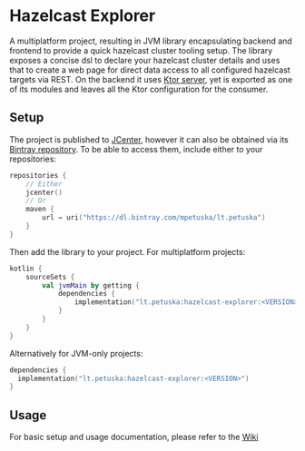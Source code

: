 # Hazelcast Explorer

A multiplatform project, resulting in JVM library encapsulating backend and frontend to provide a quick hazelcast cluster tooling setup.
The library exposes a concise dsl to declare your hazelcast cluster details and uses that to create a web page for direct data access to 
all configured hazelcast targets via REST. On the backend it uses [Ktor server](https://ktor.io/servers), 
yet is exported as one of its modules and leaves all the Ktor configuration for the consumer.

## Setup
The project is published to [JCenter](https://bintray.com/bintray/jcenter), however it can also be obtained via its [Bintray repository](https://bintray.com/mpetuska/lt.petuska/hazelcast-explorer).
To be able to access them, include either to your repositories:
```kotlin
repositories {
    // Either
    jcenter()
    // Or
    maven {
        url = uri("https://dl.bintray.com/mpetuska/lt.petuska")
    }
}
```

Then add the library to your project.
For multiplatform projects:
```kotlin
kotlin {
    sourceSets {
        val jvmMain by getting {
            dependencies {
                implementation("lt.petuska:hazelcast-explorer:<VERSION>")
            }
        }
    }
}
```
Alternatively for JVM-only projects:
```kotlin
dependencies {
  implementation("lt.petuska:hazelcast-explorer:<VERSION>")
}
```

## Usage
For basic setup and usage documentation, please refer to the [Wiki](https://gitlab.com/lt.petuska/hazelcast-explorer/-/wikis)